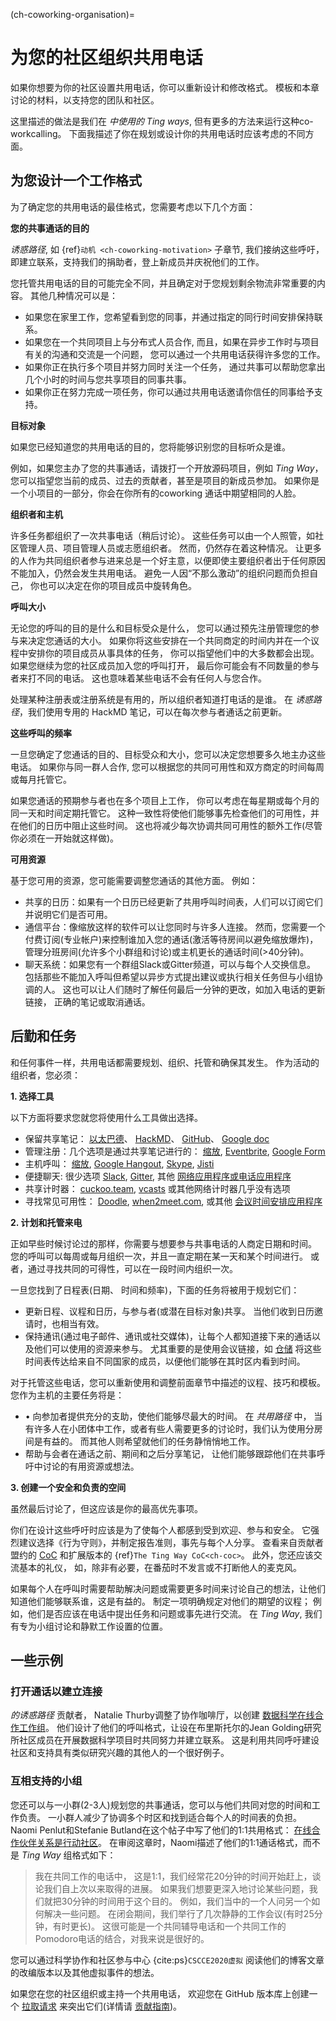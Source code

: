 (ch-coworking-organisation)=
# 为您的社区组织共用电话

如果你想要为你的社区设置共用电话，你可以重新设计和修改格式。 模板和本章讨论的材料，以支持您的团队和社区。

这里描述的做法是我们在 _中使用的 Ting ways_, 但有更多的方法来运行这种co-workcalling。 下面我描述了你在规划或设计你的共用电话时应该考虑的不同方面。

## 为您设计一个工作格式

为了确定您的共用电话的最佳格式，您需要考虑以下几个方面：

**您的共事通话的目的**

_诱惑路径_, 如 {ref}`动机 <ch-coworking-motivation>` 子章节, 我们接纳这些呼吁，即建立联系，支持我们的捐助者，登上新成员并庆祝他们的工作。

您托管共用电话的目的可能完全不同，并且确定对于您规划剩余物流非常重要的内容。 其他几种情况可以是：
  - 如果您在家里工作，您希望看到您的同事，并通过指定的同行时间安排保持联系。
  - 如果您在一个共同项目上与分布式人员合作, 而且，如果在异步工作时与项目有关的沟通和交流是一个问题， 您可以通过一个共用电话获得许多您的工作。
  - 如果你正在执行多个项目并努力同时关注一个任务， 通过共事可以帮助您拿出几个小时的时间与您共享项目的同事共事。
  - 如果你正在努力完成一项任务，你可以通过共用电话邀请你信任的同事给予支持。

**目标对象**

如果您已经知道您的共用电话的目的，您将能够识别您的目标听众是谁。

例如，如果您主办了您的共事通话，请拨打一个开放源码项目，例如 _Ting Way_， 您可以指望您当前的成员、过去的贡献者，甚至是项目的新成员参加。 如果你是一个小项目的一部分，你会在你所有的coworking 通话中期望相同的人脸。

**组织者和主机**

许多任务都组织了一次共事电话（稍后讨论）。 这些任务可以由一个人照管，如社区管理人员、项目管理人员或志愿组织者。 然而，仍然存在着这种情况。 让更多的人作为共同组织者参与进来总是一个好主意，以便即使主要组织者出于任何原因不能加入，仍然会发生共用电话。 避免一人因“不那么激动”的组织问题而负担自己， 你也可以决定在你的项目成员中旋转角色。

**呼叫大小**

无论您的呼叫的目的是什么和目标受众是什么， 您可以通过预先注册管理您的参与来决定您通话的大小。 如果你将这些安排在一个共同商定的时间内并在一个议程中安排你的项目成员从事具体的任务， 你可以指望他们中的大多数都会出现。 如果您继续为您的社区成员加入您的呼叫打开， 最后你可能会有不同数量的参与者来打不同的电话。 这也意味着某些电话不会有任何人与您合作。

处理某种注册表或注册系统是有用的，所以组织者知道打电话的是谁。 在 _诱惑路径_，我们使用专用的 HackMD 笔记，可以在每次参与者通话之前更新。

**这些呼叫的频率**

一旦您确定了您通话的目的、目标受众和大小，您可以决定您想要多久地主办这些电话。 如果你与同一群人合作, 您可以根据您的共同可用性和双方商定的时间每周或每月托管它。

如果您通话的预期参与者也在多个项目上工作， 你可以考虑在每星期或每个月的同一天和时间定期托管它。 这种一致性将使他们能够事先检查他们的可用性，并在他们的日历中阻止这些时间。 这也将减少每次协调共同可用性的额外工作(尽管你必须在一开始就这样做)。

**可用资源**

基于您可用的资源，您可能需要调整您通话的其他方面。 例如：
- 共享的日历：如果有一个日历已经更新了共用呼叫时间表，人们可以订阅它们并说明它们是否可用。
- 通信平台：像缩放这样的软件可以让您同时与许多人连接。 然而，您需要一个付费订阅(专业帐户)来控制谁加入您的通话(激活等待房间以避免缩放爆炸)， 管理分班房间(允许多个小群组和讨论)或主机更长的通话时间(>40分钟)。
- 聊天系统：如果您有一个群组Slack或Gitter频道，可以与每个人交换信息。 包括那些不能加入呼叫但希望以异步方式提出建议或执行相关任务但与小组协调的人。 这也可以让人们随时了解任何最后一分钟的更改，如加入电话的更新链接， 正确的笔记或取消通话。

## 后勤和任务

和任何事件一样，共用电话都需要规划、组织、托管和确保其发生。 作为活动的组织者，您必须：

**1. 选择工具**

以下方面将要求您就您将使用什么工具做出选择。

- 保留共享笔记： [以太巴德](https://etherpad.org/)、 [HackMD](https://hackmd.io/)、 [GitHub](https://github.com/)、 [Google doc](https://en.wikipedia.org/wiki/Google_Docs)
- 管理注册：几个选项是通过共享笔记进行的： [缩放](https://zoom.us), [Eventbrite](https://www.eventbrite.com/), [Google Form](https://en.wikipedia.org/wiki/Google_Forms)
- 主机呼叫： [缩放](https://zoom.us), [Google Hangout](https://en.wikipedia.org/wiki/Google_Hangouts), [Skype](https://www.skype.com/en/), [Jisti](https://meet.jit.si/)
- 便捷聊天: 很少选项 [Slack](https://slack.com/), [Gitter](https://gitter.im/), 其他 [网络应用程序或电话应用程序](https://www.makeuseof.com/tag/messaging-apps-phone-computer/)
- 共享计时器： [cuckoo.team](https://cuckoo.team/), [vcasts](https://vclock.com/timer/) 或其他网络计时器几乎没有选项
- 寻找常见可用性： [Doodle](https://doodle.com/poll/), [when2meet.com](https://www.when2meet.com/), 或其他 [会议时间安排应用程序](https://zapier.com/blog/best-meeting-scheduler-apps/)

**2. 计划和托管来电**

正如早些时候讨论过的那样，你需要与想要参与共事电话的人商定日期和时间。 您的呼叫可以每周或每月组织一次，并且一直定期在某一天和某个时间进行。 或者，通过寻找共同的可得性，可以在一段时间内组织一次。

一旦您找到了日程表(日期、 时间和频率)，下面的任务将被用于规划它们：
- 更新日程、议程和日历，与参与者(或潜在目标对象)共享。 当他们收到日历邀请时，也相当有效。
- 保持通讯(通过电子邮件、通讯或社交媒体)，让每个人都知道接下来的通话以及他们可以使用的资源来参与。 尤其重要的是使用会议链接，如 [仓储](https://arewemeetingyet.com/) 将这些时间表传达给来自不同国家的成员，以便他们能够在其时区内看到时间。

对于托管这些电话，您可以重新使用和调整前面章节中描述的议程、技巧和模板。 您作为主机的主要任务将是：
- • 向参加者提供充分的支助，使他们能够尽最大的时间。 在 _共用路径_ 中， 当有许多人在小团体中工作，或者有些人需要更多的讨论时，我们认为使用分房间是有益的。 而其他人则希望就他们的任务静悄悄地工作。
- 帮助与会者在通话之前、期间和之后分享笔记， 让他们能够跟踪他们在共事呼吁中讨论的有用资源或想法。

**3. 创建一个安全和负责的空间**

虽然最后讨论了，但这应该是你的最高优先事项。

你们在设计这些呼吁时应该是为了使每个人都感到受到欢迎、参与和安全。 它强烈建议选择《行为守则》，并制定报告准则，事先与每个人分享。 查看来自贡献者盟约的 [CoC](https://www.contributor-covenant.org/) 和扩展版本的 {ref}`The Ting Way CoC<ch-coc>`。 此外，您还应该交流基本的礼仪， 如，除非有必要，在番茄时不发言或不打断他人的麦克风。

如果每个人在呼叫时需要帮助解决问题或需要更多时间来讨论自己的想法，让他们知道他们能够联系谁，这是有益的。 制定一项明确规定对他们的期望的议程； 例如，他们是否应该在电话中提出任务和问题或事先进行交流。 在 _Ting Way_, 我们有专为小组讨论和静默工作设置的位置。


## 一些示例

### 打开通话以建立连接

_的诱惑路径_ 贡献者， Natalie Thurby调整了协作咖啡厅，以创建 [数据科学在线合作工作组](http://bristol.ac.uk/golding/ask-jgi/data-science-online-co-working-group/)。 他们设计了他们的呼叫格式，让设在布里斯托尔的Jean Golding研究所社区成员在开展数据科学项目时共同努力并建立联系。 这是利用共同呼吁建设社区和支持具有类似研究兴趣的其他人的一个很好例子。

### 互相支持的小组

您还可以与一小群(2-3人)规划您的共事通话，您可以与他们共同对您的时间和工作负责。 一小群人减少了协调多个时区和找到适合每个人的时间表的负担。 Naomi Penlut和Stefanie Butland在这个帖子中写了他们的1:1共用格式： [在线合作伙伴关系是行动社区](https://www.cscce.org/2020/02/04/online-co-working-partnerships-are-community-of-practice-in-action/#more-3009)。 在审阅这章时，Naomi描述了他们的1:1通话格式，而不是 _Ting Way_ 组格式如下：

> 我在共同工作的电话中， 这是1:1，我们经常花20分钟的时间开始赶上，谈论我们自上次以来取得的进展。 如果我们想要更深入地讨论某些问题，我们就把30分钟的时间用于这个目的。 例如，我们当中的一个人问另一个如何解决一些问题。 在闭会期间，我们举行了几次静静的工作会议(有时25分钟，有时更长)。 这很可能是一个共同辅导电话和一个共同工作的Pomodoro电话的结合，对我来说是很好的。

您可以通过科学协作和社区参与中心 {cite:ps}`CSCCE2020虚拟` 阅读他们的博客文章的改编版本以及其他虚拟事件的想法。

如果您在您的社区组织或主持一个共用电话， 欢迎您在 GitHub 版本库上创建一个 [拉取请求](https://github.com/alan-turing-institute/the-turing-way/pulls) 来突出它们(详情请 [贡献指南](https://github.com/alan-turing-institute/the-turing-way/blob/main/CONTRIBUTING.md))。
